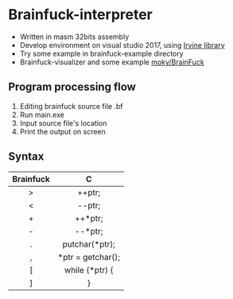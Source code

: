 # Brainfuck-interpreter
- Written in masm 32bits assembly
- Develop environment on visual studio 2017, using [Irvine library](http://kipirvine.com/asm/gettingStartedVS2017/index.htm)
- Try some example in brainfuck-example directory
- Brainfuck-visualizer and some example [moky/BrainFuck](https://github.com/moky/BrainFuck)

## Program processing flow
1. Editing brainfuck source file .bf
2. Run main.exe
3. Input source file's location
4. Print the output on screen

## Syntax
|Brainfuck|C|
|:---:|:---:|
|>|++ptr;|
|<|--ptr;|
|+|++*ptr;|
|-|--*ptr;|
|.|putchar(*ptr);|
|,|*ptr = getchar();|
|[|while (*ptr) {|
|]|}|